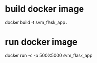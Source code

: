 # build docker image
docker build -t svm_flask_app .

# run docker image
docker run -d -p 5000:5000 svm_flask_app

